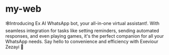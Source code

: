 # my-web
🕸️Introducing Ex AI WhatsApp bot, your all-in-one virtual assistant!. With seamless integration for tasks like setting reminders, sending automated responses, and even playing games, it's the perfect companion for all your WhatsApp needs. Say hello to convenience and efficiency with Exeviour Zezayi 🤖
